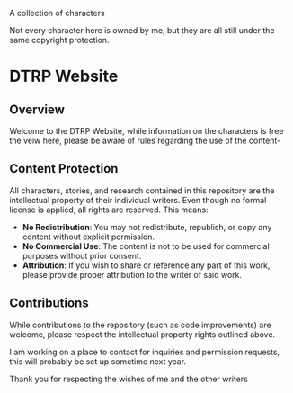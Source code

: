 A collection of characters

Not every character here is owned by me, but they are all still under the same copyright protection.

# DTRP Website

## Overview
Welcome to the DTRP Website, while information on the characters is free the veiw here, please be aware of rules regarding the use of the content-

## Content Protection
All characters, stories, and research contained in this repository are the intellectual property of their individual writers. Even though no formal license is applied, all rights are reserved. This means:

- **No Redistribution**: You may not redistribute, republish, or copy any content without explicit permission.
- **No Commercial Use**: The content is not to be used for commercial purposes without prior consent.
- **Attribution**: If you wish to share or reference any part of this work, please provide proper attribution to the writer of said work.

## Contributions
While contributions to the repository (such as code improvements) are welcome, please respect the intellectual property rights outlined above.

I am working on a place to contact for inquiries and permission requests, this will probably be set up sometime next year.

Thank you for respecting the wishes of me and the other writers
